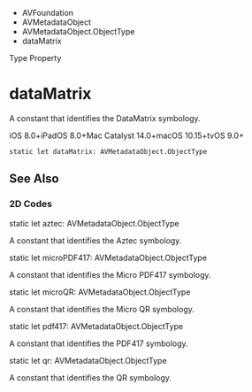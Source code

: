 

- AVFoundation
- AVMetadataObject
- AVMetadataObject.ObjectType
-  dataMatrix 

Type Property

# dataMatrix

A constant that identifies the DataMatrix symbology.

iOS 8.0+iPadOS 8.0+Mac Catalyst 14.0+macOS 10.15+tvOS 9.0+

``` source
static let dataMatrix: AVMetadataObject.ObjectType
```

## See Also

### 2D Codes

static let aztec: AVMetadataObject.ObjectType

A constant that identifies the Aztec symbology.

static let microPDF417: AVMetadataObject.ObjectType

A constant that identifies the Micro PDF417 symbology.

static let microQR: AVMetadataObject.ObjectType

A constant that identifies the Micro QR symbology.

static let pdf417: AVMetadataObject.ObjectType

A constant that identifies the PDF417 symbology.

static let qr: AVMetadataObject.ObjectType

A constant that identifies the QR symbology.

